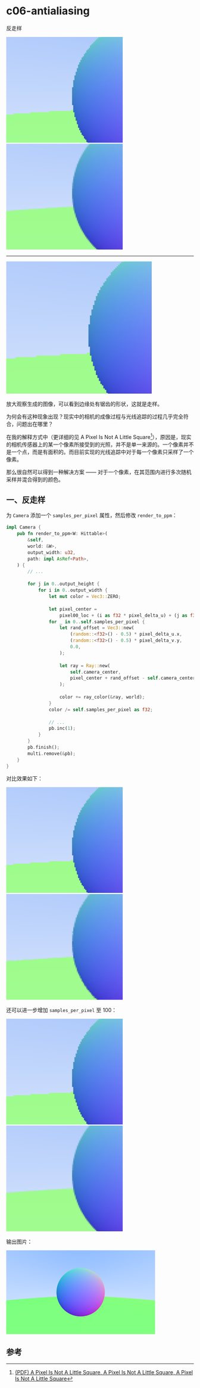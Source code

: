 # c06-antialiasing

反走样

<img src="./assets/image-20240907001025528.png" alt="image-20240907001025528" style="zoom:40%;" /><img src="./assets/image-20240907003819882.png" alt="image-20240907003819882" style="zoom:40%;" />

---

<img src="./assets/image-20240907001025528.png" alt="image-20240907001025528" style="zoom:50%;" />

放大观察生成的图像，可以看到边缘处有锯齿的形状，这就是走样。

为何会有这种现象出现？现实中的相机的成像过程与光线追踪的过程几乎完全符合，问题出在哪里？

在我的解释方式中（更详细的见 A Pixel Is Not A Little Square[^1]），原因是，现实的相机传感器上的某一个像素所接受到的光照，并不是单一来源的。一个像素并不是一个点，而是有面积的。而目前实现的光线追踪中对于每一个像素只采样了一个像素。

那么很自然可以得到一种解决方案 —— 对于一个像素，在其范围内进行多次随机采样并混合得到的颜色。

## 一、反走样

为 `Camera` 添加一个 `samples_per_pixel` 属性，然后修改 `render_to_ppm`：

```rust
impl Camera {
    pub fn render_to_ppm<W: Hittable>(
        &self,
        world: &W>,
        output_width: u32,
        path: impl AsRef<Path>,
    ) {
        // ...
      
        for j in 0..output_height {
            for i in 0..output_width {
                let mut color = Vec3::ZERO;

                let pixel_center =
                    pixel00_loc + (i as f32 * pixel_delta_u) + (j as f32 * pixel_delta_v);
                for _ in 0..self.samples_per_pixel {
                    let rand_offset = Vec3::new(
                        (random::<f32>() - 0.5) * pixel_delta_u.x,
                        (random::<f32>() - 0.5) * pixel_delta_v.y,
                        0.0,
                    );

                    let ray = Ray::new(
                        self.camera_center,
                        pixel_center + rand_offset - self.camera_center,
                    );

                    color += ray_color(&ray, world);
                }
                color /= self.samples_per_pixel as f32;

                // ...
                pb.inc(1);
            }
        }
        pb.finish();
        multi.remove(&pb);
    }
}
```

对比效果如下：

<img src="./assets/image-20240907001025528.png" alt="image-20240907001025528" style="zoom:40%;" /><img src="./assets/image-20240907003348120.png" alt="image-20240907003348120" style="zoom:40%;" />

还可以进一步增加 `samples_per_pixel` 至 100：

<img src="./assets/image-20240907001025528.png" alt="image-20240907001025528" style="zoom:40%;" /><img src="./assets/image-20240907003819882.png" alt="image-20240907003819882" style="zoom:40%;" />

输出图片：

![image_c06](./assets/image_c06.png)

## 参考

[^1]: [(PDF) A Pixel Is Not A Little Square, A Pixel Is Not A Little Square, A Pixel Is Not A Little Square](https://www.researchgate.net/publication/244986797_A_Pixel_Is_Not_A_Little_Square_A_Pixel_Is_Not_A_Little_Square_A_Pixel_Is_Not_A_Little_Square)